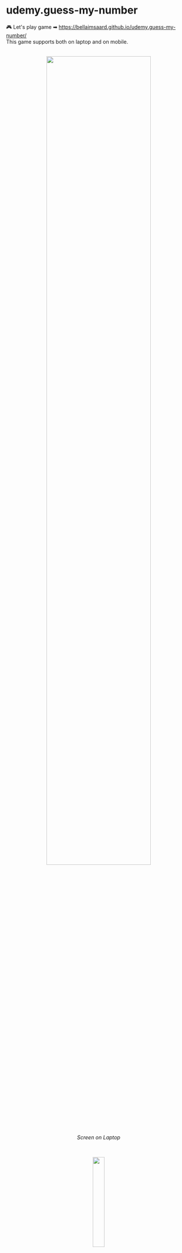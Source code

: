 # udemy.guess-my-number
🎮 Let's play game ➡ https://bellaimsaard.github.io/udemy.guess-my-number/
<br />This game supports both on laptop and on mobile.
<br />
<br />
<p align="center">
  <img width=75% height=75% src="https://user-images.githubusercontent.com/28094471/179153506-5b3efb3a-1502-482a-918e-d1ff1f12c577.png">
  <br>
    <em>Screen on Laptop</em>
</p>
 
<br />
<p align="center">
  <img width=25% height=25% src="https://user-images.githubusercontent.com/28094471/179157331-0d6fb4df-1db9-4dd0-ac00-7dca42c62ece.png">
  <br>
    <em>Screen on Mobile</em>
</p>


